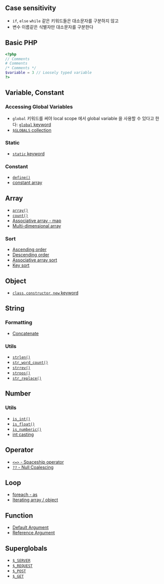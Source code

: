 ## Case sensitivity

- `if`, `else` `while` 같은 키워드들은 대소문자를 구분하지 않고
- 변수 이름같은 식별자만 대소문자를 구분한다

## Basic PHP

```php
<?php
// Comments
# Comments
/* Comments */
$variable = 3 // Loosely typed variable
?>
```

## Variable, Constant

### Accessing Global Variables

- `global` 키워드를 써야 local scope 에서 global variable 을 사용할 수 있다고 한다: [`global` keyword](https://www.w3schools.com/php/phptryit.asp?filename=tryphp_var_global_keyword)
- [`$GLOBALS` collection](https://www.w3schools.com/php/phptryit.asp?filename=tryphp_var_globals)

### Static

- [`static` keyword](https://www.w3schools.com/php/phptryit.asp?filename=tryphp_var_static)

### Constant

- [`define()`](https://www.w3schools.com/php/phptryit.asp?filename=tryphp_constant1)
- [constant array](https://www.w3schools.com/php/phptryit.asp?filename=tryphp_constant_array)

## Array

- [`array()`](https://www.w3schools.com/php/phptryit.asp?filename=tryphp_datatypes_array)
- [`count()`](https://www.w3schools.com/php/phptryit.asp?filename=tryphp_array_length)
- [Associative array - map](https://www.w3schools.com/php/phptryit.asp?filename=tryphp_array_assoc)
- [Multi-dimensional array](https://www.w3schools.com/php/phptryit.asp?filename=tryphp_array_multi)

### Sort

- [Ascending order](https://www.w3schools.com/php/phptryit.asp?filename=tryphp_array_sort_alpha)
- [Descending order](https://www.w3schools.com/php/phptryit.asp?filename=tryphp_array_rsort_alpha)
- [Associative array sort](https://www.w3schools.com/php/phptryit.asp?filename=tryphp_array_asort)
- [Key sort](https://www.w3schools.com/php/phptryit.asp?filename=tryphp_array_ksort)

## Object

- [`class`, `constructor`, `new` keyword](https://www.w3schools.com/php/phptryit.asp?filename=tryphp_datatypes_object)

## String

### Formatting

- [Concatenate](https://www.w3schools.com/php/phptryit.asp?filename=tryphp_oper_string1)

### Utils

- [`strlen()`](https://www.w3schools.com/php/phptryit.asp?filename=tryphp_string_length)
- [`str_word_count()`](https://www.w3schools.com/php/phptryit.asp?filename=tryphp_string_word_count)
- [`strrev()`](https://www.w3schools.com/php/phptryit.asp?filename=tryphp_string_reverse)
- [`strpos()`](https://www.w3schools.com/php/phptryit.asp?filename=tryphp_string_pos)
- [`str_replace()`](https://www.w3schools.com/php/phptryit.asp?filename=tryphp_string_replace)

## Number

### Utils

- [`is_int()`](https://www.w3schools.com/php/phptryit.asp?filename=tryphp_numbers_integer)
- [`is_float()`](https://www.w3schools.com/php/phptryit.asp?filename=tryphp_numbers_float)
- [`is_numberic()`](https://www.w3schools.com/php/phptryit.asp?filename=tryphp_numbers_numeric)
- [int casting](https://www.w3schools.com/php/phptryit.asp?filename=tryphp_numbers_cast)

## Operator

- [`<=>` - Spaceship operator](https://www.w3schools.com/php/phptryit.asp?filename=tryphp_oper_spaceship)
- [`??` - Null Coalescing](https://www.w3schools.com/php/phptryit.asp?filename=tryphp_oper_null_coalescing)

## Loop

- [foreach - as](https://www.w3schools.com/php/phptryit.asp?filename=tryphp_loop_foreach)
- [Iterating array / object](https://www.w3schools.com/php/phptryit.asp?filename=tryphp_loop_foreach2)

## Function

- [Default Argument](https://www.w3schools.com/php/phptryit.asp?filename=tryphp_function4)
- [Reference Argument](https://www.w3schools.com/php/phptryit.asp?filename=tryphp_func_pass_ref)

## Superglobals

- [`$_SERVER`](https://tryphp.w3schools.com/showphp.php?filename=demo_global_server)
- [`$_REQUEST`](https://tryphp.w3schools.com/showphp.php?filename=demo_global_request)
- [`$_POST`](https://tryphp.w3schools.com/showphp.php?filename=demo_global_post)
- [`$_GET`](https://tryphp.w3schools.com/showphp.php?filename=demo_global_get)